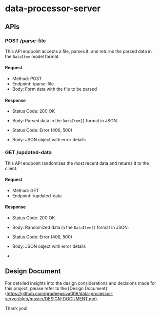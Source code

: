 # data-processor-server

## APIs

### POST /parse-file

This API endpoint accepts a file, parses it, and returns the parsed data in the `DataItem` model format.

#### Request

- Method: POST
- Endpoint: /parse-file
- Body: Form data with the file to be parsed

#### Response

- Status Code: 200 OK
- Body: Parsed data in the `DataItem[]` format in JSON.

- Status Code: Error (400, 500)
- Body: JSON object with error details

### GET /updated-data

This API endpoint randomizes the most recent data and returns it to the client.

#### Request

- Method: GET
- Endpoint: /updated-data

#### Response

- Status Code: 200 OK
- Body: Randomized data in the `DataItem[]` format in JSON.

- Status Code: Error (400, 500)
- Body: JSON object with error details
- 
## Design Document

For detailed insights into the design considerations and decisions made for this project, please refer to the [Design Document] (https://github.com/pradeepsiva006/data-processor-server/blob/master/DESIGN-DOCUMENT.md).

Thank you!
